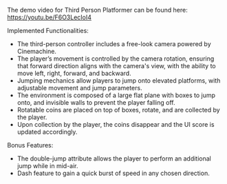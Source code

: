 The demo video for Third Person Platformer can be found here: https://youtu.be/F6O3LecIoI4 

Implemented Functionalities: 

- The third-person controller includes a free-look camera powered by Cinemachine.
- The player’s movement is controlled by the camera rotation, ensuring that forward direction aligns with the camera's view, with the ability to move left, right, forward, and backward.
- Jumping mechanics allow players to jump onto elevated platforms, with adjustable movement and jump parameters.
- The environment is composed of a large flat plane with boxes to jump onto, and invisible walls to prevent the player falling off.
- Rotatable coins are placed on top of boxes, rotate, and are collected by the player.
- Upon collection by the player, the coins disappear and the UI score is updated accordingly.

Bonus Features: 

- The double-jump attribute allows the player to perform an additional jump while in mid-air.
- Dash feature to gain a quick burst of speed in any chosen direction.

